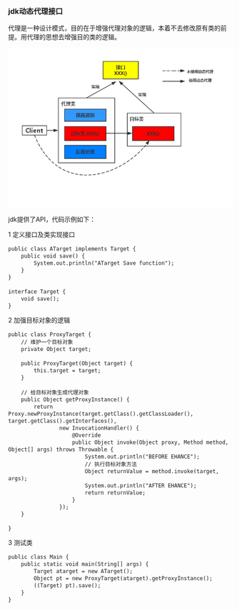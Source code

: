 ### jdk动态代理接口

代理是一种设计模式，目的在于增强代理对象的逻辑，本着不去修改原有类的前提。用代理的思想去增强目的类的逻辑。

![动态代理](/images/proxy1.png)

jdk提供了API，代码示例如下：

1 定义接口及类实现接口
```
public class ATarget implements Target {
	public void save() {
		System.out.println("ATarget Save function");
	}
}

interface Target {
	void save();
}
```

2 加强目标对象的逻辑
```
public class ProxyTarget {
	// 维护一个目标对象
	private Object target;

	public ProxyTarget(Object target) {
		this.target = target;
	}

	// 给目标对象生成代理对象
	public Object getProxyInstance() {
		return Proxy.newProxyInstance(target.getClass().getClassLoader(), target.getClass().getInterfaces(),
				new InvocationHandler() {
					@Override
					public Object invoke(Object proxy, Method method, Object[] args) throws Throwable {
						System.out.println("BEFORE EHANCE");
						// 执行目标对象方法
						Object returnValue = method.invoke(target, args);
						System.out.println("AFTER EHANCE");
						return returnValue;
					}
				});
	}

}
```

3 测试类
```
public class Main {
	public static void main(String[] args) {
		Target atarget = new ATarget();
		Object pt = new ProxyTarget(atarget).getProxyInstance();
		((Target) pt).save();
	}
}
```